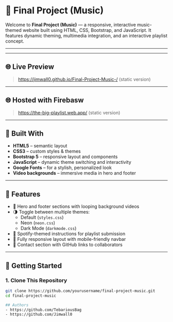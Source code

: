 # 🎵 Final Project (Music)

Welcome to **Final Project (Music)** — a responsive, interactive music-themed website built using HTML, CSS, Bootstrap, and JavaScript. It features dynamic theming, multimedia integration, and an interactive playlist concept.

---


---

## 🌐 Live Preview

> https://jimwall0.github.io/Final-Project-Music-/ (static version) 

---

## 🌐 Hosted with Firebasw

> https://the-big-playlist.web.app/ (static version) 

---

## 🧰 Built With

- **HTML5** – semantic layout
- **CSS3** – custom styles & themes
- **Bootstrap 5** – responsive layout and components
- **JavaScript** – dynamic theme switching and interactivity
- **Google Fonts** – for a stylish, personalized look
- **Video backgrounds** – immersive media in hero and footer

---

## 🎨 Features

- 🎥 Hero and footer sections with looping background videos
- 🌗 Toggle between multiple themes:
  - Default (`styles.css`)
  - Neon (`neon.css`)
  - Dark Mode (`darkmode.css`)
- 🧠 Spotify-themed instructions for playlist submission
- 📱 Fully responsive layout with mobile-friendly navbar
- 🔗 Contact section with GitHub links to collaborators

---

## 🚀 Getting Started

### 1. Clone This Repository

```bash
git clone https://github.com/yourusername/final-project-music.git
cd final-project-music

## Authors
- https://github.com/TebariousBag
- https://github.com/Jimwall0
